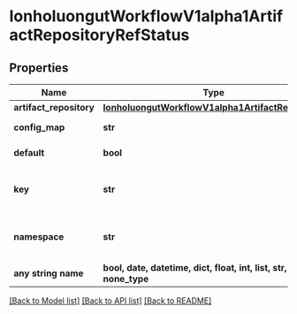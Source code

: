 # IonholuongutWorkflowV1alpha1ArtifactRepositoryRefStatus


## Properties
Name | Type | Description | Notes
------------ | ------------- | ------------- | -------------
**artifact_repository** | [**IonholuongutWorkflowV1alpha1ArtifactRepository**](IonholuongutWorkflowV1alpha1ArtifactRepository.md) |  | [optional] 
**config_map** | **str** | The name of the config map. Defaults to \&quot;artifact-repositories\&quot;. | [optional] 
**default** | **bool** | If this ref represents the default artifact repository, rather than a config map. | [optional] 
**key** | **str** | The config map key. Defaults to the value of the \&quot;workflows.nholuongut.io/default-artifact-repository\&quot; annotation. | [optional] 
**namespace** | **str** | The namespace of the config map. Defaults to the workflow&#39;s namespace, or the controller&#39;s namespace (if found). | [optional] 
**any string name** | **bool, date, datetime, dict, float, int, list, str, none_type** | any string name can be used but the value must be the correct type | [optional]

[[Back to Model list]](../README.md#documentation-for-models) [[Back to API list]](../README.md#documentation-for-api-endpoints) [[Back to README]](../README.md)


